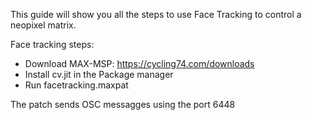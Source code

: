 This guide will show you all the steps to use Face Tracking to control a neopixel matrix. 


Face tracking steps: 
- Download MAX-MSP: https://cycling74.com/downloads
- Install cv.jit in the Package manager
- Run facetracking.maxpat

The patch sends OSC messagges using the port 6448


